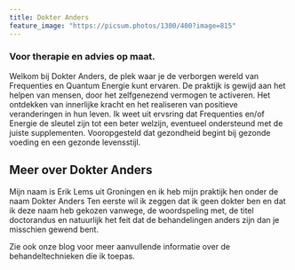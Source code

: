 ```yaml
---
title: Dokter Anders
feature_image: "https://picsum.photos/1300/400?image=815"
---
```

### Voor therapie en advies op maat.

Welkom bij Dokter Anders, de plek waar je de verborgen wereld van Frequenties en Quantum Energie kunt ervaren. De praktijk is gewijd aan het helpen van mensen, door het zelfgenezend vermogen te activeren. Het ontdekken van innerlijke kracht en het realiseren van positieve veranderingen in hun leven. Ik weet uit ervsring dat Frequenties en/of Energie de sleutel zijn tot een beter welzijn, eventueel ondersteund met de juiste supplementen.
Vooropgesteld dat gezondheid begint bij gezonde voeding en een gezonde levensstijl.

## Meer over Dokter Anders

Mijn naam is Erik Lems uit Groningen en ik heb mijn praktijk hen onder de naam Dokter Anders
Ten eerste wil ik zeggen dat ik geen dokter ben en dat ik deze naam heb gekozen vanwege, de woordspeling met, de titel doctorandus en natuurlijk het feit dat de behandelingen anders zijn dan je misschien gewend bent.


Zie ook onze blog voor meer aanvullende informatie over de behandeltechnieken die ik toepas.
